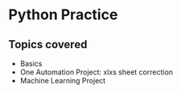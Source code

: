 # Python Practice

## Topics covered
* Basics
* One Automation Project: xlxs sheet correction
* Machine Learning Project
